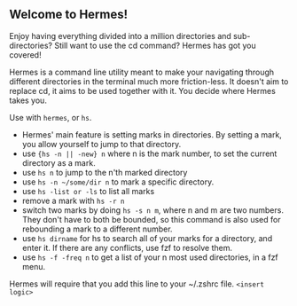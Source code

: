 ## Welcome to Hermes!

Enjoy having everything divided into a million directories and sub-directories? Still want to use the cd command? Hermes has got you covered!

Hermes is a command line utility meant to make your navigating through different directories in the terminal much more friction-less. It doesn't aim to replace cd, it aims to be used together with it. You decide where Hermes takes you.

Use with `hermes`, or `hs`.

- Hermes' main feature is setting marks in directories. By setting a mark, you allow yourself to jump to that directory.
- use ```{hs -n || -new} n```  where n is the mark number, to set the current directory as a mark.
-  use ```hs n``` to jump to the n'th marked directory  
- use ```hs -n ~/some/dir n``` to mark a specific directory.
- use ```hs -list or -ls```  to list all marks
- remove a mark with ```hs -r n```
- switch two marks by doing ```hs -s n m```, where n and m are two numbers. They don't have to both be bounded, so this command is also used for rebounding a mark to a different number.
- use ```hs dirname``` for hs to search all of your marks for a directory, and enter it. If there are any conflicts, use fzf to resolve them.
- use ```hs -f -freq n``` to get a list of your n most used directories, in a fzf menu.



Hermes will require that you add this line to your ~/.zshrc file.
`<insert logic>`
